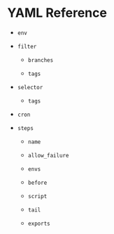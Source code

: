 # YAML Reference

- `env`

- `filter`

  - `branches`

  - `tags`

- `selector`

	- `tags`

- `cron`

- `steps`

  - `name`

  - `allow_failure`
  
  - `envs`

  - `before`
	
  - `script`

  - `tail`

  - `exports`